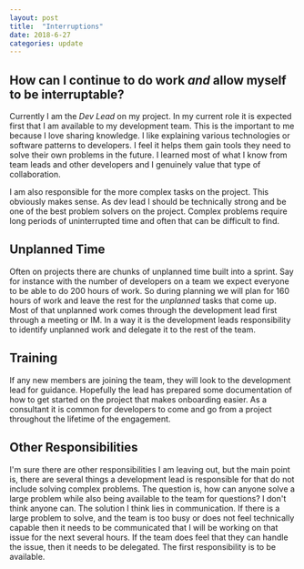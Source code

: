 ```yaml
---
layout: post
title:  "Interruptions"
date: 2018-6-27
categories: update
---
```


## How can I continue to do work *and* allow myself to be interruptable?

Currently I am the *Dev Lead* on my project. In my current role it is expected first that I am available to my development team.
This is the important to me because I love sharing knowledge. I like explaining various technologies or software patterns
to developers. I feel it helps them gain tools they need to solve their own problems in the future. I learned most of what I know
from team leads and other developers and I genuinely value that type of collaboration.

I am also responsible for the more complex tasks on the project. This obviously makes sense. As dev lead I should be
technically strong and be one of the best problem solvers on the project. Complex problems require long periods of uninterrupted
time and often that can be difficult to find.

## Unplanned Time

Often on projects there are chunks of unplanned time built into a sprint. Say for instance with the number of developers
on a team we expect everyone to be able to do 200 hours of work. So during planning we will plan for 160 hours of work
and leave the rest for the *unplanned* tasks that come up. Most of that unplanned work comes through the development
lead first through a meeting or IM. In a way it is the development leads responsibility to identify unplanned work
and delegate it to the rest of the team.

## Training

If any new members are joining the team, they will look to the development lead for guidance. Hopefully the lead has prepared
some documentation of how to get started on the project that makes onboarding easier. As a consultant it is common for
developers to come and go from a project throughout the lifetime of the engagement.

## Other Responsibilities

I'm sure there are other responsibilities I am leaving out, but the main point is, there are several things
a development lead is responsible for that do not include solving complex problems. The question is, how can
anyone solve a large problem while also being available to the team for questions? I don't think anyone can.
The solution I think lies in communication. If there is a large problem to solve, and the team is too busy
or does not feel technically capable then it needs to be communicated that I will be working on that issue for
the next several hours. If the team does feel that they can handle the issue, then it needs to be delegated.
The first responsibility is to be available.
